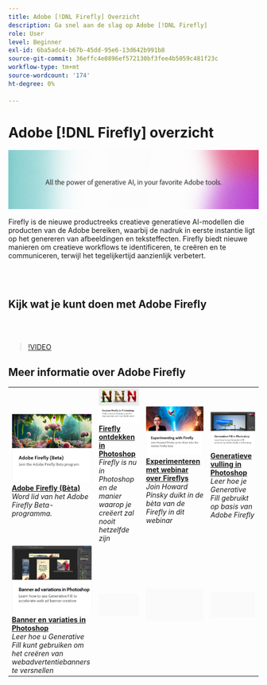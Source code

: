 ```yaml
---
title: Adobe [!DNL Firefly] Overzicht
description: Ga snel aan de slag op Adobe [!DNL Firefly]
role: User
level: Beginner
exl-id: 6ba5adc4-b67b-45dd-95e6-13d642b991b8
source-git-commit: 36effc4e0896ef572130bf3fee4b5059c481f23c
workflow-type: tm+mt
source-wordcount: '174'
ht-degree: 0%

---
```


# Adobe [!DNL Firefly] overzicht

![Firefly Hero Image](../assets/firefly.png)

Firefly is de nieuwe productreeks creatieve generatieve AI-modellen die producten van de Adobe bereiken, waarbij de nadruk in eerste instantie ligt op het genereren van afbeeldingen en teksteffecten. Firefly biedt nieuwe manieren om creatieve workflows te identificeren, te creëren en te communiceren, terwijl het tegelijkertijd aanzienlijk verbetert.

<br> 

## Kijk wat je kunt doen met Adobe Firefly

<br> 

>[!VIDEO](https://video.tv.adobe.com/v/3416970t1?quality=12&learn=on&hidetitle=true)

## Meer informatie over Adobe Firefly

<table>
<tr>
   <td>
      <a href="https://firefly.adobe.com/" target="_blank">
         <img alt="Adobe Firefly (Bèta)" src="assets/firefly-beta.png" />
      </a>
      <div>
      <a href="https://firefly.adobe.com/" target="_blank"><strong>Adobe Firefly (Bèta)</strong></a>
      </div>
      <em>Word lid van het Adobe Firefly Beta-programma.</em>
      <br>
  </td>
  <td>
      <a href="https://www.adobe.com/sensei/generative-ai/firefly.html" target="_blank">
         <img alt="Firefly ontdekken in Photoshop" src="assets/firefly-photoshop.png" />
      </a>
      <div>
      <a href="https://www.adobe.com/sensei/generative-ai/firefly.html" target="_blank"><strong>Firefly ontdekken in Photoshop</strong></a>
      </div>
      <em>Firefly is nu in Photoshop en de manier waarop je creëert zal nooit hetzelfde zijn</em>
      <br>
  </td>
  <td>
      <a href="webinar-experimenting.md">
         <img alt="Experimenteren met Adobe Firefly" src="assets/webinar-experimenting.png" />
      </a>
      <div>
      <a href="webinar-experimenting.md"><strong>Experimenteren met webinar over Fireflys</strong></a>
      </div>
      <em>Join Howard Pinsky duikt in de bèta van de Firefly in dit webinar</em>
      <br>
  </td>
  <td>
      <a href="generative-fill.md">
         <img alt="Generatieve vulling in Photoshop" src="assets/generative-fill.png" />
      </a>
      <div>
      <a href="generative-fill.md"><strong>Generatieve vulling in Photoshop</strong></a>
      </div>
      <em>Leer hoe je Generative Fill gebruikt op basis van Adobe Firefly</em>
      <br>
  </td>
</tr>
<tr>
   <td>
      <a href="web-banner-ad.md">
         <img alt="Banner en variaties in Photoshop" src="assets/banner-ad-variations.png" />
      </a>
      <div>
      <a href="web-banner-ad.md"><strong>Banner en variaties in Photoshop</strong></a>
      </div>
      <em>Leer hoe u Generative Fill kunt gebruiken om het creëren van webadvertentiebanners te versnellen</em>
      <br>
  </td>
  <td>
    <img alt="Spacer" src="../assets/Gray_thumbnail.png" />
    <div>
    <br>
  </td>
  <td>
    <img alt="Spacer" src="../assets/Gray_thumbnail.png" />
    <div>
    <br>
  </td>
  <td>
    <img alt="Spacer" src="../assets/Gray_thumbnail.png" />
    <div>
    <br>
  </td>
</table>
